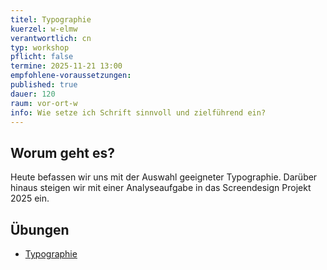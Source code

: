 ```yaml
---
titel: Typographie
kuerzel: w-elmw
verantwortlich: cn
typ: workshop
pflicht: false
termine: 2025-11-21 13:00
empfohlene-voraussetzungen:
published: true
dauer: 120
raum: vor-ort-w
info: Wie setze ich Schrift sinnvoll und zielführend ein?
---
```


## Worum geht es?

Heute befassen wir uns mit der Auswahl geeigneter Typographie. Darüber hinaus steigen wir mit einer Analyseaufgabe in das Screendesign Projekt 2025 ein.

## Übungen

-   [Typographie](/mi-bachelor-screendesign/assignments/basics-typographie-grundgesetz/) 

